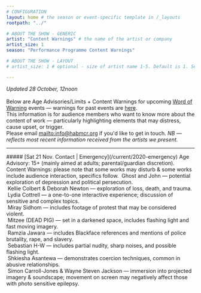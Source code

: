 ```yaml
---
# CONFIGURATION
layout: home # the season or event-specific template in /_layouts
rootpath: "../"

# ABOUT THE SHOW - GENERIC
artist: "Content Warnings" # the name of the artist or company
artist_size: 1
season: "Performance Programme Content Warnings"

# ABOUT THE SHOW - LAYOUT
# artist_size: 1 # optional - size of artist name 1-5. Default is 1. Set longer names to lower values

---
```

*Updated 28 October, 12noon*<br><br>Below are Age Advisories/Limits + Content Warnings for upcoming [Word of Warning](/) events — warnings for past events are [here](/archive/warnings).<br>This information is for audience members who want to know more about the content of work — particularly highlighting elements that may distress, cause upset, or trigger.<br>Please email <mailto:info@habmcr.org> if you'd like to get in touch. *NB — reflects most recent information received from the artists we present.*         
<hr>         
##### [Sat 21 Nov. Contact | Emergency](/current/2020-emergency)        
Age Advisory: 15+ (mainly aimed at adults; parental/guardian discretion).<br>Content Warnings: please note that some works may disturb & some works include audience interaction, specifics follow.         
&nbsp;Ghost and John — potential exploration of depression and political persecution.<br>&nbsp;Kellie Colbert & Deborah Newton — exploration of loss, death, and trauma.<br>&nbsp;Lydia Cottrell — a one-to-one interactive experience; discussion of sensitive and complex topics.<br>&nbsp;Miray Sidhom — includes footage of protest that may be considered violent.<br>&nbsp;Mitzee (DEAD PIG) — set in a darkened space, includes flashing light and fast moving imagery.<br>&nbsp;Ramzia Jawara — includes Blackface references and mentions of police brutality, rape, and slavery.<br>&nbsp;Sebastian H-W — includes partial nudity, sharp noises, and possible flashing light.<br>&nbsp;Shkiesha Asantewa — demonstrates coercion techniques, common in abusive relationships.<br>&nbsp;Simon Carroll-Jones & Wayne Steven Jackson — immersion into projected imagery & soundscape; movement on screen may negatively affect those with photo sensitive epilepsy.
